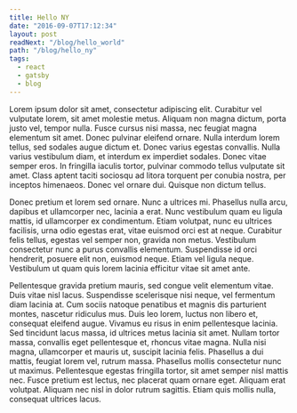 ```yaml
---
title: Hello NY
date: "2016-09-07T17:12:34"
layout: post
readNext: "/blog/hello_world"
path: "/blog/hello_ny"
tags:
  - react
  - gatsby
  - blog
---
```


Lorem ipsum dolor sit amet, consectetur adipiscing elit. Curabitur vel vulputate lorem, sit amet molestie metus. Aliquam non magna dictum, porta justo vel, tempor nulla. Fusce cursus nisi massa, nec feugiat magna elementum sit amet. Donec pulvinar eleifend ornare. Nulla interdum lorem tellus, sed sodales augue dictum et. Donec varius egestas convallis. Nulla varius vestibulum diam, et interdum ex imperdiet sodales. Donec vitae semper eros. In fringilla iaculis tortor, pulvinar commodo tellus vulputate sit amet. Class aptent taciti sociosqu ad litora torquent per conubia nostra, per inceptos himenaeos. Donec vel ornare dui. Quisque non dictum tellus.

Donec pretium et lorem sed ornare. Nunc a ultrices mi. Phasellus nulla arcu, dapibus et ullamcorper nec, lacinia a erat. Nunc vestibulum quam eu ligula mattis, id ullamcorper ex condimentum. Etiam volutpat, nunc eu ultrices facilisis, urna odio egestas erat, vitae euismod orci est at neque. Curabitur felis tellus, egestas vel semper non, gravida non metus. Vestibulum consectetur nunc a purus convallis elementum. Suspendisse id orci hendrerit, posuere elit non, euismod neque. Etiam vel ligula neque. Vestibulum ut quam quis lorem lacinia efficitur vitae sit amet ante.

Pellentesque gravida pretium mauris, sed congue velit elementum vitae. Duis vitae nisl lacus. Suspendisse scelerisque nisi neque, vel fermentum diam lacinia at. Cum sociis natoque penatibus et magnis dis parturient montes, nascetur ridiculus mus. Duis leo lorem, luctus non libero et, consequat eleifend augue. Vivamus eu risus in enim pellentesque lacinia. Sed tincidunt lacus massa, id ultrices metus lacinia sit amet. Nullam tortor massa, convallis eget pellentesque et, rhoncus vitae magna. Nulla nisi magna, ullamcorper et mauris ut, suscipit lacinia felis. Phasellus a dui mattis, feugiat lorem vel, rutrum massa. Phasellus mollis consectetur nunc ut maximus. Pellentesque egestas fringilla tortor, sit amet semper nisl mattis nec. Fusce pretium est lectus, nec placerat quam ornare eget. Aliquam erat volutpat. Aliquam nec nisl in dolor rutrum sagittis. Etiam quis mollis nulla, consequat ultrices lacus.

